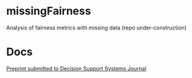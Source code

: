 # missingFairness

Analysis of fairness metrics with missing data (repo under-construction)

# Docs

[Preprint submitted to Decision Support Systems Journal](https://arxiv.org/abs/1905.12728)
